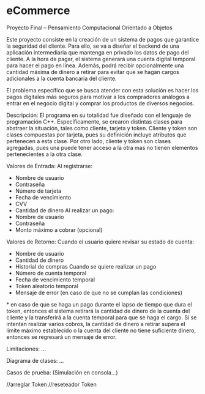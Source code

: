 # eCommerce
Proyecto Final – Pensamiento Computacional Orientado a Objetos

Este proyecto consiste en la creación de un sistema de pagos que garantice la seguridad del cliente. Para ello, se va a diseñar el backend de una aplicación intermediaria que mantenga en privado los datos de pago del cliente. A la hora de pagar, el sistema generará una cuenta digital temporal para hacer el pago en línea. Además, podrá recibir opcionalmente una cantidad máxima de dinero a retirar para evitar que se hagan cargos adicionales a la cuenta bancaria del cliente.

El problema específico que se busca atender con esta solución es hacer los pagos digitales más seguros para motivar a los compradores análogos a entrar en el negocio digital y comprar los productos de diversos negocios.

Descripción:
El programa en su totalidad fue diseñado con el lenguaje de programación C++. Específicamente, se crearon distintas clases para abstraer la situación, tales como cliente, tarjeta y token. Cliente y token son clases compuestas por tarjeta, pues su definición incluye atributos que pertenecen a esta clase. Por otro lado, cliente y token son clases agregadas, pues una puede tener acceso a la otra mas no tienen elementos pertenecientes a la otra clase.

Valores de Entrada:
  Al registrarse:
  - Nombre de usuario
  - Contraseña
  - Número de tarjeta
  - Fecha de vencimiento
  - CVV
  - Cantidad de dinero
  Al realizar un pago:
  - Nombre de usuario
  - Contraseña
  - Monto máximo a cobrar (opcional)

Valores de Retorno:
  Cuando el usuario quiere revisar su estado de cuenta:
  - Nombre de usuario
  - Cantidad de dinero
  - Historial de compras
  Cuando se quiere realizar un pago
  - Número de cuenta temporal
  - Fecha de vencimiento temporal
  - Token aleatorio temporal
  - Mensaje de error (en caso de que no se cumplan las condiciones)

  \* en caso de que se haga un pago durante el lapso de tiempo que dura el token, entonces el sistema retirará la cantidad de dinero de la cuenta del cliente y la transferirá a la cuenta temporal para que se haga el cargo. Si se intentan realizar varios cobros, la cantidad de dinero a retirar supera el límite máximo establecido o la cuenta del cliente no tiene suficiente dinero, entonces se regresará un mensaje de error.

Limitaciones:
...

Diagrama de clases:
...

Casos de prueba:
(Simulación en consola...)


//arreglar Token
//reseteador Token
